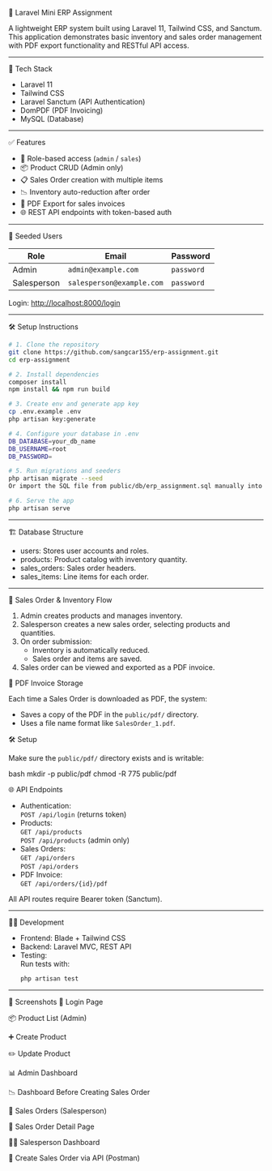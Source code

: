  🚀 Laravel Mini ERP Assignment

A lightweight ERP system built using Laravel 11, Tailwind CSS, and Sanctum.  
This application demonstrates basic inventory and sales order management with PDF export functionality and RESTful API access.

---

 🧰 Tech Stack

- Laravel 11
- Tailwind CSS
- Laravel Sanctum (API Authentication)
- DomPDF (PDF Invoicing)
- MySQL (Database)

---

 ✅ Features

- 🔐 Role-based access (`admin` / `sales`)
- 📦 Product CRUD (Admin only)
- 📋 Sales Order creation with multiple items
- 📉 Inventory auto-reduction after order
- 📄 PDF Export for sales invoices
- 🌐 REST API endpoints with token-based auth

---

 🧪 Seeded Users

| Role        | Email                      | Password  |
|-------------|----------------------------|-----------|
| Admin       | `admin@example.com`        | `password` |
| Salesperson | `salesperson@example.com`  | `password` |

Login: [http://localhost:8000/login](http://localhost:8000/login)

---

 🛠️ Setup Instructions

```bash
# 1. Clone the repository
git clone https://github.com/sangcar155/erp-assignment.git
cd erp-assignment

# 2. Install dependencies
composer install
npm install && npm run build

# 3. Create env and generate app key
cp .env.example .env
php artisan key:generate

# 4. Configure your database in .env
DB_DATABASE=your_db_name
DB_USERNAME=root
DB_PASSWORD=

# 5. Run migrations and seeders
php artisan migrate --seed
Or import the SQL file from public/db/erp_assignment.sql manually into your MySQL database.

# 6. Serve the app
php artisan serve
```

---

 🏗️ Database Structure

- users: Stores user accounts and roles.
- products: Product catalog with inventory quantity.
- sales_orders: Sales order headers.
- sales_items: Line items for each order.

---

 🛒 Sales Order & Inventory Flow

1. Admin creates products and manages inventory.
2. Salesperson creates a new sales order, selecting products and quantities.
3. On order submission:
   - Inventory is automatically reduced.
   - Sales order and items are saved.
4. Sales order can be viewed and exported as a PDF invoice.

📄 PDF Invoice Storage

Each time a Sales Order is downloaded as PDF, the system:

- Saves a copy of the PDF in the `public/pdf/` directory.
- Uses a file name format like `SalesOrder_1.pdf`.

 🛠️ Setup

Make sure the `public/pdf/` directory exists and is writable:

bash
mkdir -p public/pdf
chmod -R 775 public/pdf


 🌐 API Endpoints

- Authentication:  
  `POST /api/login` (returns token)
- Products:  
  `GET /api/products`  
  `POST /api/products` (admin only)
- Sales Orders:  
  `GET /api/orders`  
  `POST /api/orders`
- PDF Invoice:  
  `GET /api/orders/{id}/pdf`

All API routes require Bearer token (Sanctum).

---

 🧑‍💻 Development

- Frontend: Blade + Tailwind CSS
- Backend: Laravel MVC, REST API
- Testing:  
  Run tests with:
  ```bash
  php artisan test
  ```

---
📸 Screenshots
🔐 Login Page

📦 Product List (Admin)

➕ Create Product

✏️ Update Product

📊 Admin Dashboard

📉 Dashboard Before Creating Sales Order

🧾 Sales Orders (Salesperson)

📄 Sales Order Detail Page

👨‍💼 Salesperson Dashboard

🔁 Create Sales Order via API (Postman)


